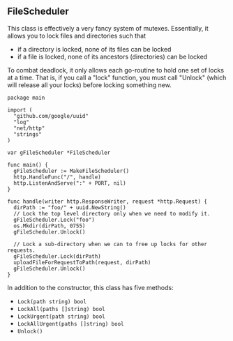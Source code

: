 
## FileScheduler

This class is effectively a very fancy system of mutexes. Essentially, it allows you to lock files and directories such that
* if a directory is locked, none of its files can be locked
* if a file is locked, none of its ancestors (directories) can be locked

To combat deadlock, it only allows each go-routine to hold one set of locks at a time. That is, if you call a "lock" function, you must call "Unlock" (which will release all your locks) before locking something new.

```
package main

import (
  "github.com/google/uuid"
  "log"
  "net/http"
  "strings"
)

var gFileScheduler *FileScheduler

func main() {
  gFileScheduler := MakeFileScheduler()
  http.HandleFunc("/", handle)
  http.ListenAndServe(":" + PORT, nil)
}

func handle(writer http.ResponseWriter, request *http.Request) {
  dirPath := "foo/" + uuid.NewString()
  // Lock the top level directory only when we need to modify it.
  gFileScheduler.Lock("foo")
  os.Mkdir(dirPath, 0755)
  gFileScheduler.Unlock()

  // Lock a sub-directory when we can to free up locks for other requests.
  gFileScheduler.Lock(dirPath)
  uploadFileForRequestToPath(request, dirPath)
  gFileScheduler.Unlock()
}
```

In addition to the constructor, this class has five methods:

* `Lock(path string) bool`
* `LockAll(paths []string) bool`
* `LockUrgent(path string) bool`
* `LockAllUrgent(paths []string) bool`
* `Unlock()`
